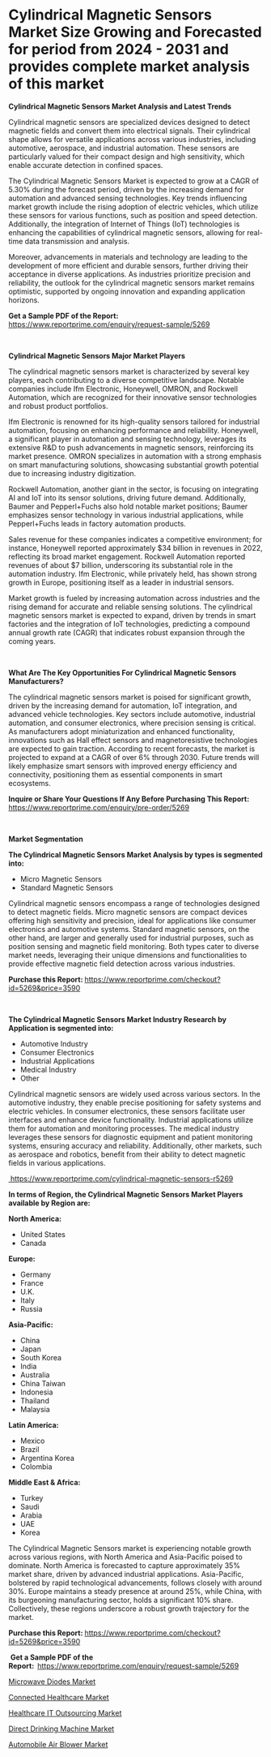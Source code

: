 <p><h1>Cylindrical Magnetic Sensors Market Size Growing and Forecasted for period from 2024 - 2031 and provides complete market analysis of this market</h1></p><p><strong>Cylindrical Magnetic Sensors Market Analysis and Latest Trends</strong></p>
<p><p>Cylindrical magnetic sensors are specialized devices designed to detect magnetic fields and convert them into electrical signals. Their cylindrical shape allows for versatile applications across various industries, including automotive, aerospace, and industrial automation. These sensors are particularly valued for their compact design and high sensitivity, which enable accurate detection in confined spaces.</p><p>The Cylindrical Magnetic Sensors Market is expected to grow at a CAGR of 5.30% during the forecast period, driven by the increasing demand for automation and advanced sensing technologies. Key trends influencing market growth include the rising adoption of electric vehicles, which utilize these sensors for various functions, such as position and speed detection. Additionally, the integration of Internet of Things (IoT) technologies is enhancing the capabilities of cylindrical magnetic sensors, allowing for real-time data transmission and analysis. </p><p>Moreover, advancements in materials and technology are leading to the development of more efficient and durable sensors, further driving their acceptance in diverse applications. As industries prioritize precision and reliability, the outlook for the cylindrical magnetic sensors market remains optimistic, supported by ongoing innovation and expanding application horizons.</p></p>
<p><strong>Get a Sample PDF of the Report:&nbsp;</strong> <a href="https://www.reportprime.com/enquiry/request-sample/5269">https://www.reportprime.com/enquiry/request-sample/5269</a></p>
<p>&nbsp;</p>
<p><strong>Cylindrical Magnetic Sensors Major Market Players</strong></p>
<p><p>The cylindrical magnetic sensors market is characterized by several key players, each contributing to a diverse competitive landscape. Notable companies include Ifm Electronic, Honeywell, OMRON, and Rockwell Automation, which are recognized for their innovative sensor technologies and robust product portfolios.</p><p>Ifm Electronic is renowned for its high-quality sensors tailored for industrial automation, focusing on enhancing performance and reliability. Honeywell, a significant player in automation and sensing technology, leverages its extensive R&D to push advancements in magnetic sensors, reinforcing its market presence. OMRON specializes in automation with a strong emphasis on smart manufacturing solutions, showcasing substantial growth potential due to increasing industry digitization.</p><p>Rockwell Automation, another giant in the sector, is focusing on integrating AI and IoT into its sensor solutions, driving future demand. Additionally, Baumer and Pepperl+Fuchs also hold notable market positions; Baumer emphasizes sensor technology in various industrial applications, while Pepperl+Fuchs leads in factory automation products.</p><p>Sales revenue for these companies indicates a competitive environment; for instance, Honeywell reported approximately $34 billion in revenues in 2022, reflecting its broad market engagement. Rockwell Automation reported revenues of about $7 billion, underscoring its substantial role in the automation industry. Ifm Electronic, while privately held, has shown strong growth in Europe, positioning itself as a leader in industrial sensors.</p><p>Market growth is fueled by increasing automation across industries and the rising demand for accurate and reliable sensing solutions. The cylindrical magnetic sensors market is expected to expand, driven by trends in smart factories and the integration of IoT technologies, predicting a compound annual growth rate (CAGR) that indicates robust expansion through the coming years.</p></p>
<p>&nbsp;</p>
<p><strong>What Are The Key Opportunities For Cylindrical Magnetic Sensors Manufacturers?</strong></p>
<p><p>The cylindrical magnetic sensors market is poised for significant growth, driven by the increasing demand for automation, IoT integration, and advanced vehicle technologies. Key sectors include automotive, industrial automation, and consumer electronics, where precision sensing is critical. As manufacturers adopt miniaturization and enhanced functionality, innovations such as Hall effect sensors and magnetoresistive technologies are expected to gain traction. According to recent forecasts, the market is projected to expand at a CAGR of over 6% through 2030. Future trends will likely emphasize smart sensors with improved energy efficiency and connectivity, positioning them as essential components in smart ecosystems.</p></p>
<p><strong>Inquire or Share Your Questions If Any Before Purchasing This Report:</strong> <a href="https://www.reportprime.com/enquiry/pre-order/5269">https://www.reportprime.com/enquiry/pre-order/5269</a></p>
<p>&nbsp;</p>
<p><strong>Market Segmentation</strong></p>
<p><strong>The Cylindrical Magnetic Sensors Market Analysis by types is segmented into:</strong></p>
<p><ul><li>Micro Magnetic Sensors</li><li>Standard Magnetic Sensors</li></ul></p>
<p><p>Cylindrical magnetic sensors encompass a range of technologies designed to detect magnetic fields. Micro magnetic sensors are compact devices offering high sensitivity and precision, ideal for applications like consumer electronics and automotive systems. Standard magnetic sensors, on the other hand, are larger and generally used for industrial purposes, such as position sensing and magnetic field monitoring. Both types cater to diverse market needs, leveraging their unique dimensions and functionalities to provide effective magnetic field detection across various industries.</p></p>
<p><strong>Purchase this Report:&nbsp;</strong><a href="https://www.reportprime.com/checkout?id=5269&price=3590">https://www.reportprime.com/checkout?id=5269&price=3590</a></p>
<p>&nbsp;</p>
<p><strong>The Cylindrical Magnetic Sensors Market Industry Research by Application is segmented into:</strong></p>
<p><ul><li>Automotive Industry</li><li>Consumer Electronics</li><li>Industrial Applications</li><li>Medical Industry</li><li>Other</li></ul></p>
<p><p>Cylindrical magnetic sensors are widely used across various sectors. In the automotive industry, they enable precise positioning for safety systems and electric vehicles. In consumer electronics, these sensors facilitate user interfaces and enhance device functionality. Industrial applications utilize them for automation and monitoring processes. The medical industry leverages these sensors for diagnostic equipment and patient monitoring systems, ensuring accuracy and reliability. Additionally, other markets, such as aerospace and robotics, benefit from their ability to detect magnetic fields in various applications.</p></p>
<p><a href="https://www.reportprime.com/cylindrical-magnetic-sensors-r5269">&nbsp;https://www.reportprime.com/cylindrical-magnetic-sensors-r5269</a></p>
<p><strong>In terms of Region, the Cylindrical Magnetic Sensors Market Players available by Region are:</strong></p>
<p>
    <p> <strong> North America: </strong>
        <ul>
            <li>United States</li>
            <li>Canada</li>
        </ul>
        </p> 
    <p> <strong> Europe: </strong>
        <ul>
            <li>Germany</li>
            <li>France</li>
            <li>U.K.</li>
            <li>Italy</li>
            <li>Russia</li>
        </ul>
        </p> 
    <p> <strong> Asia-Pacific: </strong>
        <ul>
            <li>China</li>
            <li>Japan</li>
            <li>South Korea</li>
            <li>India</li>
            <li>Australia</li>
            <li>China Taiwan</li>
            <li>Indonesia</li>
            <li>Thailand</li>
            <li>Malaysia</li>
        </ul>
        </p> 
    <p> <strong> Latin America: </strong>
        <ul>
            <li>Mexico</li>
            <li>Brazil</li>
            <li>Argentina Korea</li>
            <li>Colombia</li>
        </ul>
        </p> 
    <p> <strong> Middle East & Africa: </strong>
        <ul>
            <li>Turkey</li>
            <li>Saudi</li>
            <li>Arabia</li>
            <li>UAE</li>
            <li>Korea</li>
        </ul>
    </p>
    </p>
<p><p>The Cylindrical Magnetic Sensors market is experiencing notable growth across various regions, with North America and Asia-Pacific poised to dominate. North America is forecasted to capture approximately 35% market share, driven by advanced industrial applications. Asia-Pacific, bolstered by rapid technological advancements, follows closely with around 30%. Europe maintains a steady presence at around 25%, while China, with its burgeoning manufacturing sector, holds a significant 10% share. Collectively, these regions underscore a robust growth trajectory for the market.</p></p>
<p><strong>Purchase this Report: </strong><a href="https://www.reportprime.com/checkout?id=5269&price=3590">https://www.reportprime.com/checkout?id=5269&price=3590</a></p>
<p>&nbsp;<strong>Get a Sample PDF of the Report:&nbsp;&nbsp;</strong><a href="https://www.reportprime.com/enquiry/request-sample/5269">https://www.reportprime.com/enquiry/request-sample/5269</a></p>
<p><strong></strong></p>
<p><p><a href="https://github.com/WillieWoodard/Market-Research-Report-List-6/blob/main/microwave-diodes-market.md">Microwave Diodes Market</a></p><p><a href="https://www.linkedin.com/pulse/global-connected-healthcare-market-share-growth-opportunities-wagje?trackingId=hGaMepSTQsKIrJUuVf9Irw%3D%3D">Connected Healthcare Market</a></p><p><a href="https://www.linkedin.com/pulse/emerging-market-trends-regional-analysis-healthcare-outsourcing-6kxqe?trackingId=EhYQvtuPQdKUpOu2qiLOkA%3D%3D">Healthcare IT Outsourcing Market</a></p><p><a href="https://issuu.com/reportprime-2/docs/direct-drinking-machine-market-size_af6939afd9a8ee">Direct Drinking Machine Market</a></p><p><a href="https://issuu.com/reportprime-2/docs/automobile-air-blower-market-size-2_9d8c74bdf5a1ea">Automobile Air Blower Market</a></p></p>